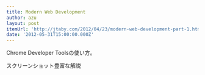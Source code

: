 ```yaml
---
title: Modern Web Development
author: azu
layout: post
itemUrl: 'http://jtaby.com/2012/04/23/modern-web-development-part-1.html'
date: '2012-05-31T15:00:00.000Z'
---
```

Chrome Developer Toolsの使い方。

スクリーンショット豊富な解説
